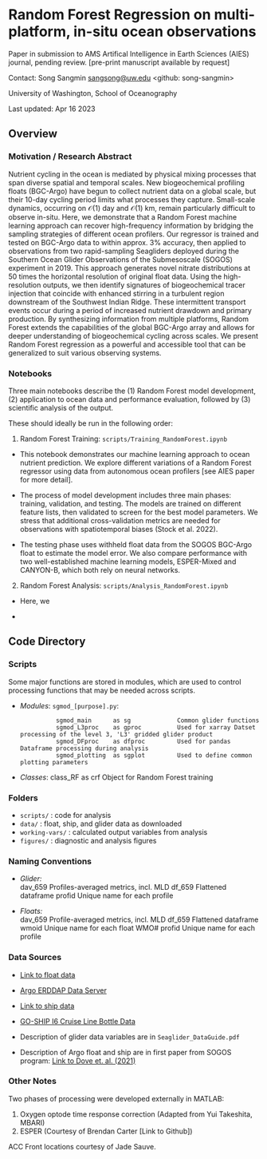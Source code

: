 # Random Forest Regression on multi-platform, in-situ ocean observations

Paper in submission to AMS Artifical Intelligence in Earth Sciences (AIES) journal, pending review. [pre-print manuscript available by request]


Contact: Song Sangmin <sangsong@uw.edu> <github: song-sangmin>

University of Washington, School of Oceanography

Last updated: Apr 16 2023

## Overview


### Motivation / Research Abstract 

Nutrient cycling in the ocean is mediated by physical mixing processes that span diverse spatial and temporal scales. New biogeochemical profiling floats (BGC-Argo) have begun to collect nutrient data on a global scale, but their 10-day cycling period limits what processes they capture. Small-scale dynamics, occurring on $\mathcal{O}$(1) day and $\mathcal{O}$(1) km, remain particularly difficult to observe in-situ. Here, we demonstrate that a Random Forest machine learning approach can recover high-frequency information by bridging the sampling strategies of different ocean profilers. Our regressor is trained and tested on BGC-Argo data to within approx. 3% accuracy, then applied to observations from two rapid-sampling Seagliders deployed during the Southern Ocean Glider Observations of the Submesoscale (SOGOS) experiment in 2019. This approach generates novel nitrate distributions at 50 times the horizontal resolution of original float data. Using the high-resolution outputs, we then identify signatures of biogeochemical tracer injection that coincide with enhanced stirring in a turbulent region downstream of the Southwest Indian Ridge. These intermittent transport events occur during a period of increased nutrient drawdown and primary production. By synthesizing information from multiple platforms, Random Forest extends the capabilities of the global BGC-Argo array and allows for deeper understanding of biogeochemical cycling across scales. We present Random Forest regression as a powerful and accessible tool that can be generalized to suit various observing systems.



### Notebooks

Three main notebooks describe the (1) Random Forest model development, (2) application to ocean data and performance evaluation, followed by (3) scientific analysis of the output. 

These should ideally be run in the following order:


1. Random Forest Training: `scripts/Training_RandomForest.ipynb`

- This notebook demonstrates our machine learning approach to ocean nutrient prediction. We explore different variations of a Random Forest regressor using data from autonomous ocean profilers [see AIES paper for more detail]. 

- The process of model development includes three main phases: training, validation, and testing. The models are trained on different feature lists, then validated to screen for the best model parameters. We stress that additional cross-validation metrics are needed for observations with spatiotemporal biases (Stock et al. 2022).

- The testing phase uses withheld float data from the SOGOS BGC-Argo float to estimate the model error. We also compare performance with two well-established machine learning models, ESPER-Mixed and CANYON-B, which both rely on neural networks. 



2. Random Forest Analysis: `scripts/Analysis_RandomForest.ipynb`

- Here, we

- 


## Code Directory


### Scripts

Some major functions are stored in modules, which are used to control processing functions that may be needed across scripts. 

- *Modules*: `sgmod_[purpose].py`: 


                sgmod_main      as sg             Common glider functions
                sgmod_L3proc    as gproc          Used for xarray Datset processing of the level 3, 'L3' gridded glider product
                sgmod_DFproc    as dfproc         Used for pandas Dataframe processing during analysis
                sgmod_plotting  as sgplot         Used to define common plotting parameters


- *Classes*:
                class_RF        as crf            Object for Random Forest training
                

### Folders


- `scripts/` : code for analysis
- `data/` : float, ship, and glider data as downloaded
- `working-vars/` : calculated output variables from analysis
- `figures/` : diagnostic and analysis figures


### Naming Conventions

 
- *Glider:*    
                dav_659                         Profiles-averaged metrics, incl. MLD
                df_659                          Flattened dataframe
                profid                          Unique name for each profile

- *Floats:*    
                dav_659                         Profile-averaged metrics, incl. MLD
                df_659                          Flattened dataframe
                wmoid                           Unique name for each float WMO#
                profid                          Unique name for each profile



### Data Sources

<!-- 
- [Link to gridded variables](https://uwnetid-my.sharepoint.com/:f:/g/personal/sangsong_uw_edu/Et5YKAWyry5KkSst28_unxsBE3Vc5TCbOGl-3lR4sTvSQQ?email=joycecai%40uw.edu&e=einIE4)

                - `gp_659_forMLGeo1026.nc`  (pressure-gridded 1m, glider #659)
                - `gp_660_forMLGeo1026.nc`  (pressure-gridded 1m, glider #660)

                - `gi_659_forMLGeo1026.nc`  (isopycnal-gridded .001, glider #659)
                - `gi_659_forMLGeo1026.nc`  (isopycnal-gridded .001, glider #659)

                - 'fsle_backwards.nc'           (1-day FSLE from AVISO)
                - 'satellite_data.nc'           (ADT product from AVISO)
 -->


- [Link to float data](https://uwnetid-my.sharepoint.com/:f:/g/personal/sangsong_uw_edu/Es-ESkVfIlpHhpFq7o5LTaoBtqv6pWj6rntxMyXieLEq8A?e=FeRRjs)



- [Argo ERDDAP Data Server](http://www.argodatamgt.org/Access-to-data/ERDDAP-data-server)



- [Link to ship data](https://uwnetid-my.sharepoint.com/:f:/g/personal/sangsong_uw_edu/ErLtPwS6pdZClgo0Flp9lq8Bz73FRmUlhR2zf329gDH-3w?e=hCzidh)
- [GO-SHIP I6 Cruise Line Bottle Data](https://cchdo.ucsd.edu/cruise/325020190403)
- Description of glider data variables are in `Seaglider_DataGuide.pdf`
- Description of Argo float and ship are in first paper from SOGOS program: [Link to Dove et. al. (2021)](https://agupubs.onlinelibrary.wiley.com/doi/10.1029/2021JC017178)



### Other Notes

Two phases of processing were developed externally in MATLAB: 

1. Oxygen optode time response correction (Adapted from Yui Takeshita, MBARI)
2. ESPER (Courtesy of Brendan Carter [Link to Github])


ACC Front locations courtesy of Jade Sauve. 